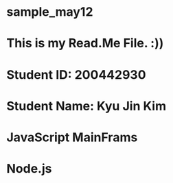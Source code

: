 # sample_may12
# This is my Read.Me File. :))
# Student ID: 200442930
# Student Name: Kyu Jin Kim

# JavaScript MainFrams 
# Node.js

